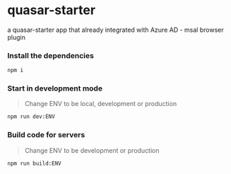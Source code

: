 # quasar-starter

a quasar-starter app that already integrated with Azure AD - msal browser plugin

### Install the dependencies

```bash
npm i
```

### Start in development mode

>  Change ENV to be local, development or production

```bash
npm run dev:ENV
```

### Build code for servers

>  Change ENV to be development or production

```bash
npm run build:ENV
```
